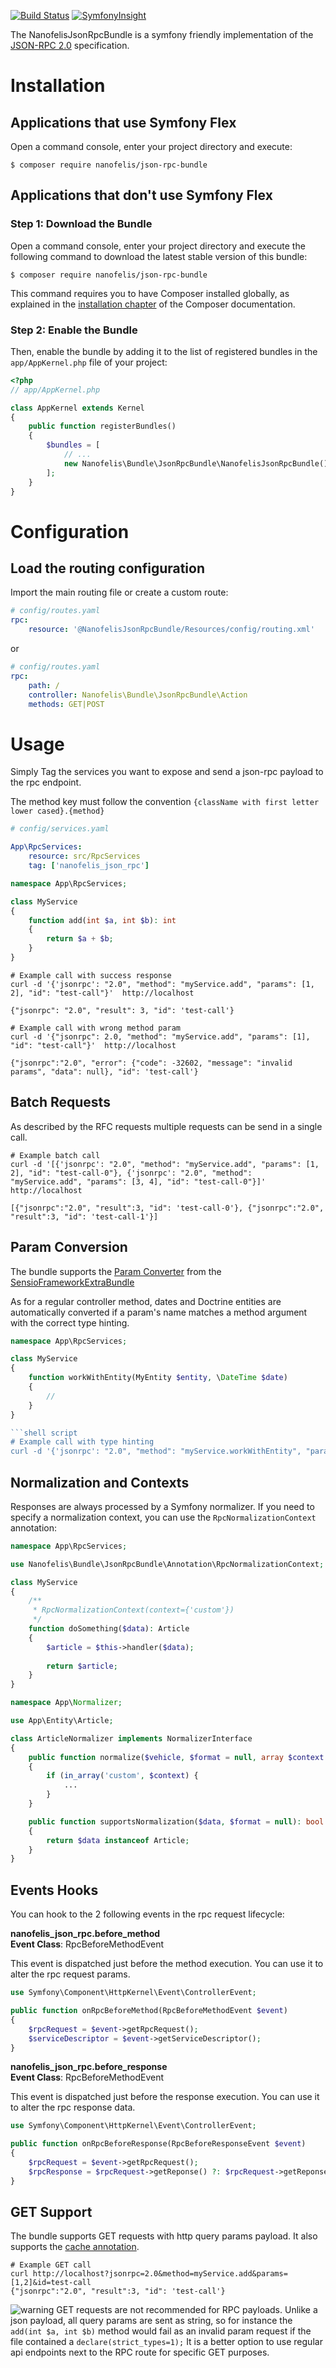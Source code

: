 [![Build Status](https://travis-ci.com/nanofelis/NanofelisJsonRpcBundle.svg?branch=master)](https://travis-ci.com/nanofelis/NanofelisJsonRpcBundle)
[![SymfonyInsight](https://insight.symfony.com/projects/993c360e-d436-4902-a253-9864451ee006/mini.svg)](https://insight.symfony.com/projects/993c360e-d436-4902-a253-9864451ee006)

The NanofelisJsonRpcBundle is a symfony friendly implementation of the  [JSON-RPC 2.0](https://www.jsonrpc.org/specification) specification.

Installation
============

Applications that use Symfony Flex
----------------------------------

Open a command console, enter your project directory and execute:

```console
$ composer require nanofelis/json-rpc-bundle
```

Applications that don't use Symfony Flex
----------------------------------------

### Step 1: Download the Bundle

Open a command console, enter your project directory and execute the
following command to download the latest stable version of this bundle:

```console
$ composer require nanofelis/json-rpc-bundle
```

This command requires you to have Composer installed globally, as explained
in the [installation chapter](https://getcomposer.org/doc/00-intro.md)
of the Composer documentation.

### Step 2: Enable the Bundle

Then, enable the bundle by adding it to the list of registered bundles
in the `app/AppKernel.php` file of your project:

```php
<?php
// app/AppKernel.php

class AppKernel extends Kernel
{
    public function registerBundles()
    {
        $bundles = [
            // ...
            new Nanofelis\Bundle\JsonRpcBundle\NanofelisJsonRpcBundle(),
        ];
    }
}
```


Configuration
============

Load the routing configuration
------------------------------
Import the main routing file or create a custom route:

```yaml
# config/routes.yaml
rpc:
    resource: '@NanofelisJsonRpcBundle/Resources/config/routing.xml'
```  
or
```yaml
# config/routes.yaml
rpc:
    path: /
    controller: Nanofelis\Bundle\JsonRpcBundle\Action
    methods: GET|POST
```  

Usage
=====

Simply Tag the services you want to expose and send a json-rpc payload to the rpc endpoint.

The method key must follow the convention  `{className with first letter lower cased}.{method}`
 
```yaml
# config/services.yaml

App\RpcServices:
    resource: src/RpcServices
    tag: ['nanofelis_json_rpc']         
```

```php
namespace App\RpcServices;

class MyService 
{
    function add(int $a, int $b): int
    {
        return $a + $b;
    }
}
```

```shell script
# Example call with success response
curl -d '{'jsonrpc': "2.0", "method": "myService.add", "params": [1, 2], "id": "test-call"}'  http://localhost

{"jsonrpc": "2.0", "result": 3, "id": 'test-call'}

# Example call with wrong method param
curl -d '{"jsonrpc": 2.0, "method": "myService.add", "params": [1], "id": "test-call"}'  http://localhost

{"jsonrpc":"2.0", "error": {"code": -32602, "message": "invalid params", "data": null}, "id": 'test-call'}
```

Batch Requests
--------------
As described by the RFC requests multiple requests can be send in a single call.

 ```shell script
# Example batch call
curl -d '[{'jsonrpc': "2.0", "method": "myService.add", "params": [1, 2], "id": "test-call-0"}, {'jsonrpc': "2.0", "method": "myService.add", "params": [3, 4], "id": "test-call-0"}]'  http://localhost

[{"jsonrpc":"2.0", "result":3, "id": 'test-call-0'}, {"jsonrpc":"2.0", "result":3, "id": 'test-call-1'}]
```

Param Conversion
----------------
The bundle supports the [Param Converter](https://symfony.com/doc/current/bundles/SensioFrameworkExtraBundle/annotations/converters.html) from the [SensioFrameworkExtraBundle](https://symfony.com/doc/current/bundles/SensioFrameworkExtraBundle/index.html#annotations-for-controllers)

As for a regular controller method, dates and Doctrine entities are automatically converted if a param's name matches a method argument with the correct type hinting. 

```php
namespace App\RpcServices;

class MyService 
{
    function workWithEntity(MyEntity $entity, \DateTime $date)
    {
        //
    }
}

```shell script
# Example call with type hinting
curl -d '{'jsonrpc': "2.0", "method": "myService.workWithEntity", "params": ["entity": 1, "date": "2017-01-01"]}'  http://localhost
```

Normalization and Contexts
--------------------------
Responses are always processed by a Symfony normalizer. If you need to specify a normalization context, you can use the `RpcNormalizationContext` annotation:

```php
namespace App\RpcServices;

use Nanofelis\Bundle\JsonRpcBundle\Annotation\RpcNormalizationContext;

class MyService 
{
    /**
     * RpcNormalizationContext(context={'custom'})
     */
    function doSomething($data): Article
    {
        $article = $this->handler($data);
 
        return $article;
    }
}
```

```php
namespace App\Normalizer;

use App\Entity\Article;

class ArticleNormalizer implements NormalizerInterface
{
    public function normalize($vehicle, $format = null, array $context = [])
    {
        if (in_array('custom', $context) {
            ...
        }
    }

    public function supportsNormalization($data, $format = null): bool
    {
        return $data instanceof Article;
    }
}
```

Events Hooks
------------
You can hook to the 2 following events in the rpc request lifecycle:

__nanofelis_json_rpc.before_method__  
__Event Class__: RpcBeforeMethodEvent

This event is dispatched just before the method execution. You can use it to alter the rpc request params.
```php
use Symfony\Component\HttpKernel\Event\ControllerEvent;

public function onRpcBeforeMethod(RpcBeforeMethodEvent $event)
{
    $rpcRequest = $event->getRpcRequest();
    $serviceDescriptor = $event->getServiceDescriptor();
}
```

__nanofelis_json_rpc.before_response__  
__Event Class__: RpcBeforeMethodEvent

This event is dispatched just before the response execution. You can use it to alter the rpc response data.

```php
use Symfony\Component\HttpKernel\Event\ControllerEvent;

public function onRpcBeforeResponse(RpcBeforeResponseEvent $event)
{
    $rpcRequest = $event->getRpcRequest();
    $rpcResponse = $rpcRequest->getReponse() ?: $rpcRequest->getReponseError() 
}
```

GET Support
-----------
The bundle supports GET requests with http query params payload. 
It also supports the [cache annotation](https://symfony.com/doc/current/bundles/SensioFrameworkExtraBundle/annotations/cache.html).

```shell script
# Example GET call
curl http://localhost?jsonrpc=2.0&method=myService.add&params=[1,2]&id=test-call
{"jsonrpc":"2.0", "result":3, "id": 'test-call'}
```
![warning](https://img.icons8.com/color/48/000000/warning-shield.png) GET requests are not recommended for RPC payloads.
Unlike a json payload, all query params are sent as string, so for instance the `add(int $a, int $b)` method would fail as 
an invalid param request if the file contained a `declare(strict_types=1);`
It is a better option to use regular api endpoints next to the RPC route for specific GET purposes.
